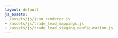 ```yaml
---
layout: default
js_assets:
- /assets/js/json_renderer.js
- /assets/js/trade_lead_mappings.js
- /assets/js/trade_lead_staging_configuration.js
---
```

